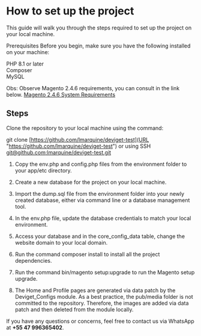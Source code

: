 # How to set up the project
This guide will walk you through the steps required to set up the project on your local machine.

Prerequisites
Before you begin, make sure you have the following installed on your machine:

PHP 8.1 or later<br>
Composer<br>
MySQL<br>

Obs: Observe Magento 2.4.6 requirements, you can consult in the link below.
[Magento 2.4.6 System Requirements](https://experienceleague.adobe.com/docs/commerce-operations/installation-guide/system-requirements.html)

## Steps
Clone the repository to your local machine using the command:

git clone [https://github.com/lmarquine/deviget-test](URL "https://github.com/lmarquine/deviget-test") or using SSH [git@github.com:lmarquine/deviget-test.git](git@github.com:lmarquine/deviget-test.git)

1. Copy the env.php and config.php files from the environment folder to your app/etc directory.

2. Create a new database for the project on your local machine.

3. Import the dump.sql file from the environment folder into your newly created database, either via command line or a database management tool.

4. In the env.php file, update the database credentials to match your local environment.

5. Access your database and in the core_config_data table, change the website domain to your local domain.

6. Run the command composer install to install all the project dependencies.

7. Run the command bin/magento setup:upgrade to run the Magento setup upgrade.

8. The Home and Profile pages are generated via data patch by the Deviget_Configs module. As a best practice, the pub/media folder is not committed to the repository. Therefore, the images are added via data patch and then deleted from the module locally.

If you have any questions or concerns, feel free to contact us via WhatsApp at **+55 47 996365402**.
